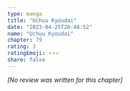 ```yaml
---
type: manga
title: "Uchuu Kyoudai"
date: "2023-04-25T20:48:52"
name: "Uchuu Kyoudai"
chapter: 79
rating: 3
ratingEmoji: ⭐️⭐️⭐️
share: false
---
```


_[No review was written for this chapter]_
